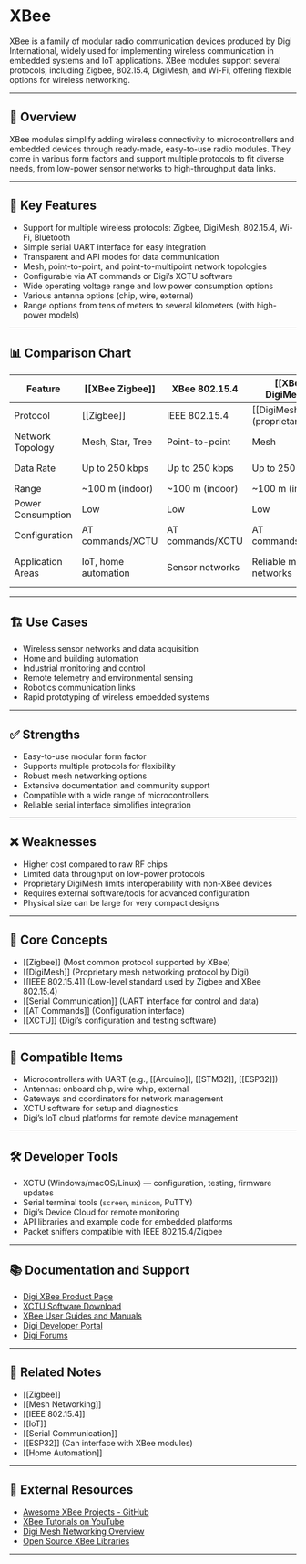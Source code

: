 # XBee

XBee is a family of modular radio communication devices produced by Digi International, widely used for implementing wireless communication in embedded systems and IoT applications. XBee modules support several protocols, including Zigbee, 802.15.4, DigiMesh, and Wi-Fi, offering flexible options for wireless networking.

---

## 📡 Overview

XBee modules simplify adding wireless connectivity to microcontrollers and embedded devices through ready-made, easy-to-use radio modules. They come in various form factors and support multiple protocols to fit diverse needs, from low-power sensor networks to high-throughput data links.

---

## 🧰 Key Features

- Support for multiple wireless protocols: Zigbee, DigiMesh, 802.15.4, Wi-Fi, Bluetooth
- Simple serial UART interface for easy integration
- Transparent and API modes for data communication
- Mesh, point-to-point, and point-to-multipoint network topologies
- Configurable via AT commands or Digi’s XCTU software
- Wide operating voltage range and low power consumption options
- Various antenna options (chip, wire, external)
- Range options from tens of meters to several kilometers (with high-power models)

---

## 📊 Comparison Chart

| Feature               | [[XBee Zigbee]]     | XBee 802.15.4     | [[XBee DigiMesh]] | XBee Wi-Fi         | XBee Bluetooth      |
|-----------------------|---------------------|-------------------|-------------------|--------------------|---------------------|
| Protocol              | [[Zigbee]]          | IEEE 802.15.4     | [[DigiMesh]] (proprietary) | Wi-Fi 802.11 b/g/n | Bluetooth 4.2       |
| Network Topology      | Mesh, Star, Tree    | Point-to-point    | Mesh              | Infrastructure     | Point-to-point      |
| Data Rate             | Up to 250 kbps      | Up to 250 kbps    | Up to 250 kbps    | Up to 54 Mbps      | Up to 3 Mbps        |
| Range                 | ~100 m (indoor)     | ~100 m (indoor)   | ~100 m (indoor)   | Up to 100 m        | Up to 100 m         |
| Power Consumption     | Low                 | Low               | Low               | Moderate           | Low                 |
| Configuration        | AT commands/XCTU    | AT commands/XCTU  | AT commands/XCTU  | Web interface      | AT commands/XCTU    |
| Application Areas     | IoT, home automation | Sensor networks   | Reliable mesh networks | High bandwidth IoT | Bluetooth peripherals|

---

## 🏗️ Use Cases

- Wireless sensor networks and data acquisition
- Home and building automation
- Industrial monitoring and control
- Remote telemetry and environmental sensing
- Robotics communication links
- Rapid prototyping of wireless embedded systems

---

## ✅ Strengths

- Easy-to-use modular form factor
- Supports multiple protocols for flexibility
- Robust mesh networking options
- Extensive documentation and community support
- Compatible with a wide range of microcontrollers
- Reliable serial interface simplifies integration

---

## ❌ Weaknesses

- Higher cost compared to raw RF chips
- Limited data throughput on low-power protocols
- Proprietary DigiMesh limits interoperability with non-XBee devices
- Requires external software/tools for advanced configuration
- Physical size can be large for very compact designs

---

## 🧠 Core Concepts

- [[Zigbee]] (Most common protocol supported by XBee)
- [[DigiMesh]] (Proprietary mesh networking protocol by Digi)
- [[IEEE 802.15.4]] (Low-level standard used by Zigbee and XBee 802.15.4)
- [[Serial Communication]] (UART interface for control and data)
- [[AT Commands]] (Configuration interface)
- [[XCTU]] (Digi’s configuration and testing software)

---

## 🧩 Compatible Items

- Microcontrollers with UART (e.g., [[Arduino]], [[STM32]], [[ESP32]])
- Antennas: onboard chip, wire whip, external
- Gateways and coordinators for network management
- XCTU software for setup and diagnostics
- Digi’s IoT cloud platforms for remote device management

---

## 🛠️ Developer Tools

- XCTU (Windows/macOS/Linux) — configuration, testing, firmware updates
- Serial terminal tools (`screen`, `minicom`, PuTTY)
- Digi’s Device Cloud for remote monitoring
- API libraries and example code for embedded platforms
- Packet sniffers compatible with IEEE 802.15.4/Zigbee

---

## 📚 Documentation and Support

- [Digi XBee Product Page](https://www.digi.com/products/embedded-systems/digi-xbee)
- [XCTU Software Download](https://www.digi.com/products/embedded-systems/digi-xbee/tools/xctu)
- [XBee User Guides and Manuals](https://www.digi.com/resources/documentation)
- [Digi Developer Portal](https://developer.digi.com/)
- [Digi Forums](https://www.digi.com/support/forum)

---

## 🧩 Related Notes

- [[Zigbee]]
- [[Mesh Networking]]
- [[IEEE 802.15.4]]
- [[IoT]]
- [[Serial Communication]]
- [[ESP32]] (Can interface with XBee modules)
- [[Home Automation]]

---

## 🔗 External Resources

- [Awesome XBee Projects - GitHub](https://github.com/search?q=xbee)
- [XBee Tutorials on YouTube](https://www.youtube.com/results?search_query=xbee+tutorial)
- [Digi Mesh Networking Overview](https://www.digi.com/resources/documentation/Digidocs/90001539/)
- [Open Source XBee Libraries](https://github.com/search?q=xbee)

---
